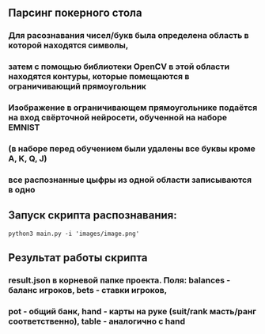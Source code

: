 ## Парсинг покерного стола

### Для расознавания чисел/букв была определена область в которой находятся символы, 
### затем с помощью библиотеки OpenCV в этой области находятся контуры, которые помещаются в ограничивающий прямоугольник
### Изображение в ограничивающем прямоугольнике подаётся на вход свёрточной нейросети, обученной на наборе EMNIST
### (в наборе перед обучением были удалены все буквы кроме A, K, Q, J)
### все распознанные цыфры из одной области записываются в одно 

## Запуск скрипта распознавания:
```
python3 main.py -i 'images/image.png'
```
## Результат работы скрипта
### result.json в корневой папке проекта. Поля: balances - баланс игроков, bets - ставки игроков, 
### pot - общий банк, hand - карты на руке (suit/rank масть/ранг соответственно), table - аналогично с hand